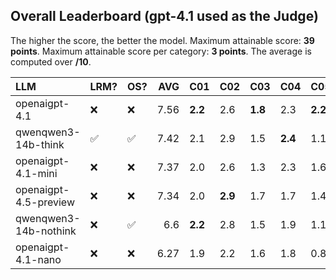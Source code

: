 ## Overall Leaderboard (gpt-4.1 used as the Judge)

The higher the score, the better the model.
Maximum attainable score: **39 points**. Maximum attainable score per category: **3 points**.
The average is computed over **/10**.

| LLM                   | LRM?               | OS?                |   AVG | C01     | C02     | C03     | C04     | C05     | C06     | C07     | C08     | C09     | C10     | C11     | C12     |   C13 |
|:----------------------|:-------------------|:-------------------|------:|:--------|:--------|:--------|:--------|:--------|:--------|:--------|:--------|:--------|:--------|:--------|:--------|------:|
| openaigpt-4.1         | :x:                | :x:                |  7.56 | **2.2** | 2.6     | **1.8** | 2.3     | **2.2** | 2.8     | 2.4     | 1.6     | 2.8     | 1.2     | **2.3** | **2.8** |  26.2 |
| qwenqwen3-14b-think   | :white_check_mark: | :white_check_mark: |  7.42 | 2.1     | 2.9     | 1.5     | **2.4** | 1.1     | 2.7     | 2.4     | 2.2     | 2.7     | 1.5     | 2.2     | 2.5     |  27.5 |
| openaigpt-4.1-mini    | :x:                | :x:                |  7.37 | 2.0     | 2.6     | 1.3     | 2.3     | 1.6     | 2.8     | 2.3     | **2.2** | 2.8     | 1.1     | 2.2     | 2.7     |  26.5 |
| openaigpt-4.5-preview | :x:                | :x:                |  7.34 | 2.0     | **2.9** | 1.7     | 1.7     | 1.4     | 2.8     | **2.5** | 1.8     | 2.8     | **1.6** | 2.3     | 2.4     |  27.2 |
| qwenqwen3-14b-nothink | :x:                | :white_check_mark: |  6.6  | **2.2** | 2.8     | 1.5     | 1.9     | 1.1     | **2.9** | 2.2     | 0.5     | **2.9** | 1.0     | 2.2     | 2.2     |  25.5 |
| openaigpt-4.1-nano    | :x:                | :x:                |  6.27 | 1.9     | 2.2     | 1.6     | 1.8     | 0.8     | 2.2     | 1.7     | 1.0     | **2.9** | **1.6** | 1.6     | 2.6     |  26   |